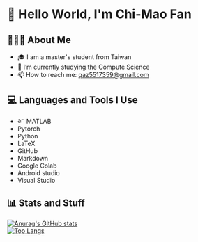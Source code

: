 # 👋 Hello World, I'm Chi-Mao Fan 

## 👨🏻‍💻  About Me 
- 🎓 I am a master's student from Taiwan
- 🌱 I’m currently studying the Compute Science
- 📫 How to reach me: qaz5517359@gmail.com


## 💻  Languages and Tools I Use
- <img src=https://i.ibb.co/556kHKc/matlab.png alt="arch" width="16" style="zoom:100%;" /> MATLAB
- Pytorch
- Python
- LaTeX
- GitHub
- Markdown
- Google Colab
- Android studio
- Visual Studio

## 📊 Stats and Stuff  
[![Anurag's GitHub stats](https://github-readme-stats.vercel.app/api?username=FanChiMao)](https://github.com/FanChiMao/github-readme-stats)  
[![Top Langs](https://github-readme-stats.vercel.app/api/top-langs/?username=FanChiMao&hide=JupyterNotenbook&layout=compact)](https://github.com/FanChiMao/github-readme-stats)  


